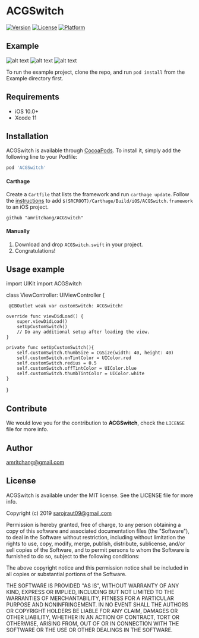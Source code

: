 # ACGSwitch

[![Version](https://img.shields.io/cocoapods/v/ACGSwitch.svg?style=flat)](https://cocoapods.org/pods/ACGSwitch)
[![License](https://img.shields.io/cocoapods/l/ACGSwitch.svg?style=flat)](https://cocoapods.org/pods/ACGSwitch)
[![Platform](https://img.shields.io/cocoapods/p/ACGSwitch.svg?style=flat)](https://cocoapods.org/pods/ACGSwitch)

## Example
![alt text](https://github.com/amritchang/ACGSwitch/blob/master/img1.png)
![alt text](https://github.com/amritchang/ACGSwitch/blob/master/img2.png)
![alt text](https://github.com/amritchang/ACGSwitch/blob/master/img3.png)

To run the example project, clone the repo, and run `pod install` from the Example directory first.

## Requirements

- iOS 10.0+
- Xcode 11

## Installation

ACGSwitch is available through [CocoaPods](https://cocoapods.org). To install
it, simply add the following line to your Podfile:

```ruby
pod 'ACGSwitch'
```

#### Carthage
Create a `Cartfile` that lists the framework and run `carthage update`. Follow the [instructions](https://github.com/Carthage/Carthage#if-youre-building-for-ios) to add `$(SRCROOT)/Carthage/Build/iOS/ACGSwitch.framework` to an iOS project.

```
github "amritchang/ACGSwitch"
```
#### Manually
1. Download and drop ```ACGSwitch.swift``` in your project.  
2. Congratulations!  

## Usage example

import UIKit
import ACGSwitch

class ViewController: UIViewController {

     @IBOutlet weak var customSwitch: ACGSwitch!
    
    override func viewDidLoad() {
        super.viewDidLoad()
        setUpCustomSwitch()
        // Do any additional setup after loading the view.
    }
    
    private func setUpCustomSwitch(){
        self.customSwitch.thumbSize = CGSize(width: 40, height: 40)
        self.customSwitch.onTintColor = UIColor.red
        self.customSwitch.redius = 0.5
        self.customSwitch.offTintColor = UIColor.blue
        self.customSwitch.thumbTintColor = UIColor.white
    }


}

## Contribute

We would love you for the contribution to **ACGSwitch**, check the ``LICENSE`` file for more info.
## Author

amritchang@gmail.com

## License

ACGSwitch is available under the MIT license. See the LICENSE file for more info.

Copyright (c) 2019 sarojraut09@gmail.com 

Permission is hereby granted, free of charge, to any person obtaining a copy
of this software and associated documentation files (the "Software"), to deal
in the Software without restriction, including without limitation the rights
to use, copy, modify, merge, publish, distribute, sublicense, and/or sell
copies of the Software, and to permit persons to whom the Software is
furnished to do so, subject to the following conditions:

The above copyright notice and this permission notice shall be included in
all copies or substantial portions of the Software.

THE SOFTWARE IS PROVIDED "AS IS", WITHOUT WARRANTY OF ANY KIND, EXPRESS OR
IMPLIED, INCLUDING BUT NOT LIMITED TO THE WARRANTIES OF MERCHANTABILITY,
FITNESS FOR A PARTICULAR PURPOSE AND NONINFRINGEMENT. IN NO EVENT SHALL THE
AUTHORS OR COPYRIGHT HOLDERS BE LIABLE FOR ANY CLAIM, DAMAGES OR OTHER
LIABILITY, WHETHER IN AN ACTION OF CONTRACT, TORT OR OTHERWISE, ARISING FROM,
OUT OF OR IN CONNECTION WITH THE SOFTWARE OR THE USE OR OTHER DEALINGS IN
THE SOFTWARE.


